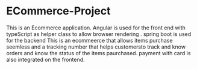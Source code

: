 # ECommerce-Project
This is an Ecommerce application. Angular is used for the front end with typeScript as helper class to allow browser rendering .
spring boot is used for  the backend
This is an ecommeerce that allows items purchase seemless and a tracking number that helps customersto track and know orders and know the status of the items paurchased.
payment with card is also integrated on the frontend.
